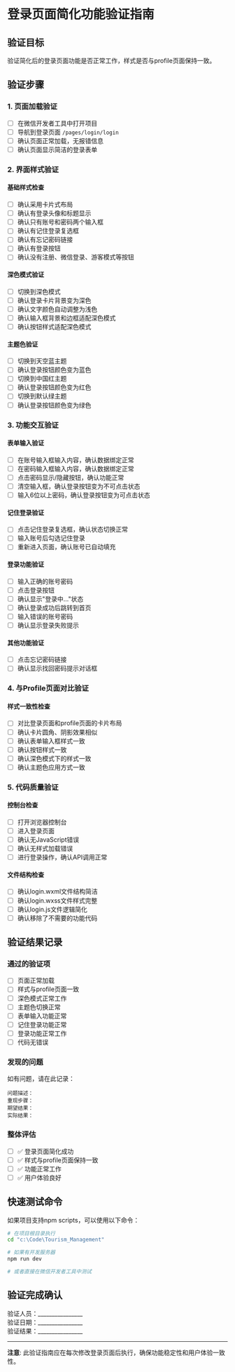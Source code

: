 # 登录页面简化功能验证指南

## 验证目标
验证简化后的登录页面功能是否正常工作，样式是否与profile页面保持一致。

## 验证步骤

### 1. 页面加载验证
- [ ] 在微信开发者工具中打开项目
- [ ] 导航到登录页面 `/pages/login/login`
- [ ] 确认页面正常加载，无报错信息
- [ ] 确认页面显示简洁的登录表单

### 2. 界面样式验证

#### 基础样式检查
- [ ] 确认采用卡片式布局
- [ ] 确认有登录头像和标题显示
- [ ] 确认只有账号和密码两个输入框
- [ ] 确认有记住登录复选框
- [ ] 确认有忘记密码链接
- [ ] 确认有登录按钮
- [ ] 确认没有注册、微信登录、游客模式等按钮

#### 深色模式验证
- [ ] 切换到深色模式
- [ ] 确认登录卡片背景变为深色
- [ ] 确认文字颜色自动调整为浅色
- [ ] 确认输入框背景和边框适配深色模式
- [ ] 确认按钮样式适配深色模式

#### 主题色验证
- [ ] 切换到天空蓝主题
- [ ] 确认登录按钮颜色变为蓝色
- [ ] 切换到中国红主题
- [ ] 确认登录按钮颜色变为红色
- [ ] 切换到默认绿主题
- [ ] 确认登录按钮颜色变为绿色

### 3. 功能交互验证

#### 表单输入验证
- [ ] 在账号输入框输入内容，确认数据绑定正常
- [ ] 在密码输入框输入内容，确认数据绑定正常
- [ ] 点击密码显示/隐藏按钮，确认功能正常
- [ ] 清空输入框，确认登录按钮变为不可点击状态
- [ ] 输入6位以上密码，确认登录按钮变为可点击状态

#### 记住登录验证
- [ ] 点击记住登录复选框，确认状态切换正常
- [ ] 输入账号后勾选记住登录
- [ ] 重新进入页面，确认账号已自动填充

#### 登录功能验证
- [ ] 输入正确的账号密码
- [ ] 点击登录按钮
- [ ] 确认显示"登录中..."状态
- [ ] 确认登录成功后跳转到首页
- [ ] 输入错误的账号密码
- [ ] 确认显示登录失败提示

#### 其他功能验证
- [ ] 点击忘记密码链接
- [ ] 确认显示找回密码提示对话框

### 4. 与Profile页面对比验证

#### 样式一致性检查
- [ ] 对比登录页面和profile页面的卡片布局
- [ ] 确认卡片圆角、阴影效果相似
- [ ] 确认表单输入框样式一致
- [ ] 确认按钮样式一致
- [ ] 确认深色模式下的样式一致
- [ ] 确认主题色应用方式一致

### 5. 代码质量验证

#### 控制台检查
- [ ] 打开浏览器控制台
- [ ] 进入登录页面
- [ ] 确认无JavaScript错误
- [ ] 确认无样式加载错误
- [ ] 进行登录操作，确认API调用正常

#### 文件结构检查
- [ ] 确认login.wxml文件结构简洁
- [ ] 确认login.wxss文件样式完整
- [ ] 确认login.js文件逻辑简化
- [ ] 确认移除了不需要的功能代码

## 验证结果记录

### 通过的验证项
- [ ] 页面正常加载
- [ ] 样式与profile页面一致
- [ ] 深色模式正常工作
- [ ] 主题色切换正常
- [ ] 表单输入功能正常
- [ ] 记住登录功能正常
- [ ] 登录功能正常工作
- [ ] 代码无错误

### 发现的问题
如有问题，请在此记录：
```
问题描述：
重现步骤：
期望结果：
实际结果：
```

### 整体评估
- [ ] ✅ 登录页面简化成功
- [ ] ✅ 样式与profile页面保持一致
- [ ] ✅ 功能正常工作
- [ ] ✅ 用户体验良好

## 快速测试命令

如果项目支持npm scripts，可以使用以下命令：

```bash
# 在项目根目录执行
cd "c:\Code\Tourism_Management"

# 如果有开发服务器
npm run dev

# 或者直接在微信开发者工具中测试
```

## 验证完成确认

验证人员：________________  
验证日期：________________  
验证结果：________________  

---
**注意**: 此验证指南应在每次修改登录页面后执行，确保功能稳定性和用户体验一致性。
